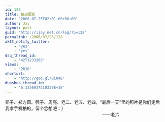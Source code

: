 ```yaml
---
id: 128
title: 相册更新
date: '2006-07-25T02:01:00+08:00'
author: Jay
layout: post
guid: 'http://ijay.net.cn/log/?p=128'
permalink: /2006/07/25/128
aktt_notify_twitter:
    - 'yes'
    - 'yes'
dsq_thread_id:
    - '4271233203'
views:
    - '2810'
shorturl:
    - 'http://goo.gl/8i04B'
duoshuo_thread_id:
    - '6.3356037510338E+18'
---
```


<div>韬子、郑方圆、强子、周亮、老二、老五、老四，“最后一天”里的照片是你们走后我拿手机拍的，留个念想吧：）</div>
<div> </div>
<div> </div>
<div> </div>
<div> </div>
<div>                                                                                ——老六</div>